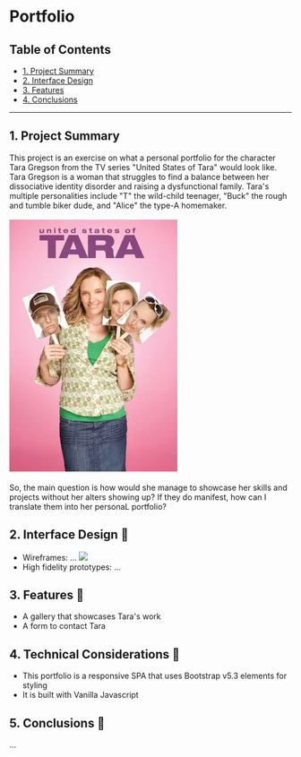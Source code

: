 # Portfolio

## Table of Contents

* [1. Project Summary](#1-project-summary)
* [2. Interface Design](#2-interface-design)
* [3. Features](#3-features)
* [4. Conclusions](#4-conclusions)

***

## 1. Project Summary
This project is an exercise on what a personal portfolio for the character Tara Gregson from the TV series "United States of Tara" would look like. Tara Gregson is a woman that struggles to find a balance between her dissociative identity disorder and raising a dysfunctional family. Tara's multiple personalities include "T" the wild-child teenager, "Buck" the rough and tumble biker dude, and "Alice" the type-A homemaker.
<br>
<br>
![Poster](/assets/imgs/usot.webp)
<br>
<br>
So, the main question is how would she manage to showcase her skills and projects without her alters showing up? If they do manifest, how can I translate them into her personaL portfolio?

## 2. Interface Design 🚧
- Wireframes: ...
![](/)
- High fidelity prototypes:
...

## 3. Features 🚧
- A gallery that showcases Tara's work 
- A form to contact Tara

## 4. Technical Considerations 🚧
- This portfolio is a responsive SPA that uses Bootstrap v5.3 elements for styling
- It is built with Vanilla Javascript

## 5. Conclusions 🚧 
...